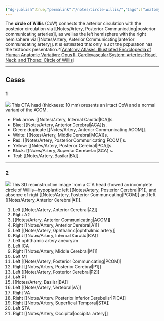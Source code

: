 ```yaml
---
{"dg-publish":true,"permalink":"/notes/circle-willis/","tags":["anatomy","CTA"],"created":"2023-09-27T17:21:02.519-07:00","updated":"2023-12-05T14:30:58.742-08:00"}
---
```



The **circle of Willis** (CoW) connects the anterior circulation with the posterior circulation via [[Notes/Artery, Posterior Communicating\|posterior communicating arteries]], as well as the left hemisphere with the right hemisphere via [[Notes/Artery, Anterior Communicating\|anterior communicating artery]]. It is estimated that only 1/3 of the population has the textbook presentation.^[[Anatomy Atlases: Illustrated Encyclopedia of Human Anatomic Variation: Opus II: Cardiovascular System: Arteries: Head, Neck, and Thorax: Circle of Willis](https://www.anatomyatlases.org/AnatomicVariants/Cardiovascular/Text/Arteries/CircleofWillis.shtml)]

---

## Cases

### 1

![](https://i.imgur.com/87UroZq.png)
This CTA head (thickness: 10 mm) presents an intact CoW and a normal variant of the ACOM. 

- Pink arrow: [[Notes/Artery, Internal Carotid\|ICA]]s. 
- Blue: [[Notes/Artery, Anterior Cerebral\|ACA]]s. 
- Green: duplicate [[Notes/Artery, Anterior Communicating\|ACOM]]. 
- White: [[Notes/Artery, Middle Cerebral\|MCA]]s. 
- Red: [[Notes/Artery, Posterior Communicating\|PCOM]]s. 
- Yellow: [[Notes/Artery, Posterior Cerebral\|PCA]]s. 
- Black: [[Notes/Artery, Superior Cerebellar\|SCA]]s. 
- Teal: [[Notes/Artery, Basilar\|BA]].

---

### 2

![](https://i.imgur.com/qPnPdmw.jpg)
This 3D reconstruction image from a CTA head showed an incomplete circle of Willis—hypoplastic left [[Notes/Artery, Posterior Cerebral\|P1]], and absence of right [[Notes/Artery, Posterior Communicating\|PCOM]] and left [[Notes/Artery, Anterior Cerebral\|A1]].

1. Left [[Notes/Artery, Anterior Cerebral\|A2]]
2. Right A2
3. [[Notes/Artery, Anterior Communicating\|ACOM]]
4. Right [[Notes/Artery, Anterior Cerebral\|A1]]
5. Left [[Notes/Artery, Ophthalmic\|ophthalmic artery]]
6. Right [[Notes/Artery, Internal Carotid\|ICA]]
7. Left ophthalmic artery aneurysm
8. Left ICA
9. Right [[Notes/Artery, Middle Cerebral\|M1]]
10. Left M1
11. Left [[Notes/Artery, Posterior Communicating\|PCOM]]
12. Right [[Notes/Artery, Posterior Cerebral\|P1]]
13. Left [[Notes/Artery, Posterior Cerebral\|P2]]
14. Left P1
15. [[Notes/Artery, Basilar\|BA]]
16. Left [[Notes/Artery, Vertebral\|VA]]
17. Right VA
18. Right [[Notes/Artery, Posterior Inferior Cerebellar\|PICA]]
19. Right [[Notes/Artery, Superficial Temporal\|STA]]
20. Left STA
21. Right [[Notes/Artery, Occipital\|occipital artery]]
